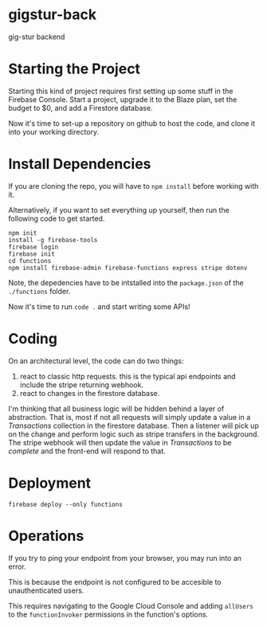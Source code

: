 # gigstur-back
gig-stur backend

# Starting the Project

Starting this kind of project requires first setting up some stuff in the Firebase Console.
Start a project, upgrade it to the Blaze plan, set the budget to $0, and add a Firestore database.

Now it's time to set-up a repository on github to host the code, and clone it into your working directory.

# Install Dependencies

If you are cloning the repo, you will have to ```npm install``` before working with it.

Alternatively, if you want to set everything up yourself, then run the following code to get started.

```
npm init
install -g firebase-tools
firebase login
firebase init
cd functions
npm install firebase-admin firebase-functions express stripe dotenv
```

Note, the depedencies have to be intstalled into the ```package.json``` of the ```./functions``` folder.

Now it's time to run ```code .``` and start writing some APIs!

# Coding

On an architectural level, the code can do two things:
1. react to classic http requests. this is the typical api endpoints and include the stripe returning webhook.
2. react to changes in the firestore database.

I'm thinking that all business logic will be hidden behind a layer of abstraction.
That is, most if not all requests will simply update a value in a *Transactions* collection in the firestore database.
Then a listener will pick up on the change and perform logic such as stripe transfers in the background.
The stripe webhook will then update the value in *Transactions* to be *complete* and the front-end will respond to that.

# Deployment

```
firebase deploy --only functions
```

# Operations

If you try to ping your endpoint from your browser, you may run into an error.

This is because the endpoint is not configured to be accesible to unauthenticated users.

This requires navigating to the Google Cloud Console and adding ```allUsers``` to the ```functionInvoker``` permissions in the function's options.
